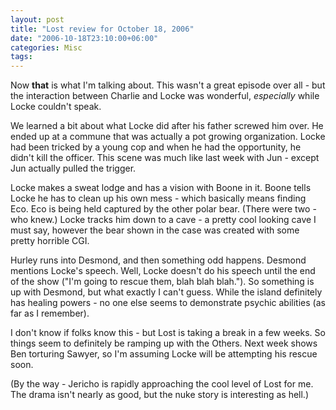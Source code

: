 ```yaml
---
layout: post
title: "Lost review for October 18, 2006"
date: "2006-10-18T23:10:00+06:00"
categories: Misc 
tags: 
---
```


Now <b>that</b> is what I'm talking about. This wasn't a great episode over all - but the interaction between Charlie and Locke was wonderful, <i>especially</i> while Locke couldn't speak.

We learned a bit about what Locke did after his father screwed him over. He ended up at a commune that was actually a pot growing organization. Locke had been tricked by a young cop and when he had the opportunity, he didn't kill the officer. This scene was much like last week with Jun - except Jun actually pulled the trigger. 

Locke makes a sweat lodge and has a vision with Boone in it. Boone tells Locke he has to clean up his own mess - which basically means finding Eco. Eco is being held captured by the other polar bear. (There were two - who knew.) Locke tracks him down to a cave - a pretty cool looking cave I must say, however the bear shown in the case was created with some pretty horrible CGI.

Hurley runs into Desmond, and then something odd happens. Desmond mentions Locke's speech. Well, Locke doesn't do his speech until the end of the show ("I'm going to rescue them, blah blah blah."). So something is up with Desmond, but what exactly I can't guess. While the island definitely has healing powers - no one else seems to demonstrate psychic abilities (as far as I remember). 

I don't know if folks know this - but Lost is taking a break in a few weeks. So things seem to definitely be ramping up with the Others. Next week shows Ben torturing Sawyer, so I'm assuming Locke will be attempting his rescue soon.

(By the way - Jericho is rapidly approaching the cool level of Lost for me. The drama isn't nearly as good, but the nuke story is interesting as hell.)